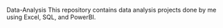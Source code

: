 Data-Analysis
This repository contains data analysis projects done by me using Excel, SQL, and PowerBI. 
